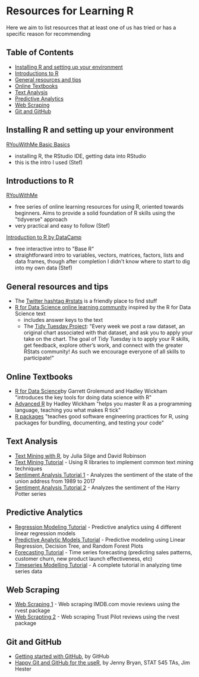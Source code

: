 # Resources for Learning R

Here we aim to list resources that at least one of us has tried or has a specific reason for recommending

## Table of Contents
- [Installing R and setting up your environment](#installing-r-and-setting-up-your-environment)
- [Introductions to R](#introductions-to-r)
- [General resources and tips](general-resources-and-tips)
- [Online Textbooks](online-textbooks)
- [Text Analysis](#text-analysis)
- [Predictive Analytics](#predictive-analytics)
- [Web Scraping](#web-scraping)
- [Git and GitHub](#git-and-github)



## Installing R and setting up your environment
[RYouWithMe Basic Basics](https://rladiessydney.org/post/2018/11/05/basicbasics/)
- installing R, the RStudio IDE, getting data into RStudio
- this is the intro I used (Stef)

## Introductions to R
[RYouWithMe](https://rladiessydney.org/ryouwithme)
 - free series of online learning resources for using R, oriented towards beginners. Aims to provide a solid foundation of R skills using the "tidyverse" approach
 - very practical and easy to follow (Stef)

[Introduction to R by DataCamp](https://www.datacamp.com/courses/free-introduction-to-r)
 - free interactive intro to "Base R"
 - straightforward intro to variables, vectors, matrices, factors, lists and data frames, though after completion I didn't know where to start to dig into my own data (Stef)
 
## General resources and tips
 - The [Twitter hashtag #rstats](https://twitter.com/hashtag/rstats) is a friendly place to find stuff
 - [R for Data Science online learning community](https://github.com/rfordatascience) inspired by the R for Data Science text
   - includes answer keys to the text
   - The [Tidy Tuesday Project](https://github.com/rfordatascience/tidytuesday): "Every week we post a raw dataset, an original chart associated with that dataset, and ask you to apply your take on the chart. The goal of Tidy Tuesday is to apply your R skills, get feedback, explore other’s work, and connect with the greater RStats community! As such we encourage everyone of all skills to participate!"

## Online Textbooks
- [R for Data Science](https://r4ds.had.co.nz/)by Garrett Grolemund and Hadley Wickham "introduces the key tools for doing data science with R"
- [Advanced R](https://adv-r.hadley.nz/) by Hadley Wickham "helps you master R as a programming language, teaching you what makes R tick"
- [R packages](http://r-pkgs.had.co.nz/) "teaches good software engineering practices for R, using packages for bundling, documenting, and testing your code"

## Text Analysis
- [Text Mining with R](https://www.tidytextmining.com/), by Julia Silge and David Robinson
- [Text Mining Tutorial](https://www.springboard.com/blog/text-mining-in-r/) - Using R libraries to implement common text mining techniques
- [Sentiment Analysis Tutorial 1](https://www.kaggle.com/rtatman/tutorial-sentiment-analysis-in-r) - Analyzes the sentiment of the state of the union address from 1989 to 2017
- [Sentiment Analysis Tutorial 2](https://uc-r.github.io/sentiment_analysis) - Analyzes the sentiment of the Harry Potter series
   
## Predictive Analytics
- [Regression Modeling Tutorial](https://www.littlemissdata.com/blog/predictive-analytics-tutorial-part-1) - Predictive analytics using 4 different linear regression models
- [Predictive Analytic Models Tutorial](https://www.analyticsvidhya.com/blog/2016/02/complete-tutorial-learn-data-science-scratch/) - Predictive modeling using Linear Regression, Decision Tree, and Random Forest Plots
- [Forecasting Tutorial](https://www.datascience.com/blog/introduction-to-forecasting-with-arima-in-r-learn-data-science-tutorials) - Time series forecasting (predicting sales patterns, customer churn, new product launch effectiveness, etc)
- [Timeseries Modelling Tutorial](https://www.analyticsvidhya.com/blog/2015/12/complete-tutorial-time-series-modeling/) - A complete tutorial in analyzing time series data

## Web Scraping
- [Web Scraping 1](https://www.analyticsvidhya.com/blog/2017/03/beginners-guide-on-web-scraping-in-r-using-rvest-with-hands-on-knowledge/) - Web scraping IMDB.com movie reviews using the rvest package
- [Web Scrapting 2](https://www.datacamp.com/community/tutorials/r-web-scraping-rvest) - Web scraping Trust Pilot reviews using the rvest package

## Git and GitHub
- [Getting started with GitHub](https://guides.github.com/activities/hello-world/), by GitHub
- [Happy Git and GitHub for the useR](http://happygitwithr.com/), by Jenny Bryan, STAT 545 TAs, Jim Hester
